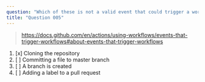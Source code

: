 ```yaml
---
question: "Which of these is not a valid event that could trigger a workflow?"
title: "Question 005"
---
```


> https://docs.github.com/en/actions/using-workflows/events-that-trigger-workflows#about-events-that-trigger-workflows
1. [x] Cloning the repository
1. [ ] Committing a file to master branch
1. [ ] A branch is created
1. [ ] Adding a label to a pull request
